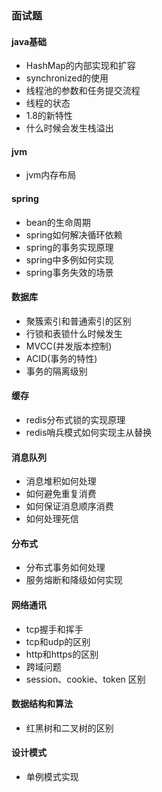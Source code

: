 ### 面试题
#### java基础
- HashMap的内部实现和扩容
- synchronized的使用
- 线程池的参数和任务提交流程
- 线程的状态
- 1.8的新特性
- 什么时候会发生栈溢出
#### jvm
- jvm内存布局
#### spring
- bean的生命周期
- spring如何解决循环依赖
- spring的事务实现原理
- spring中多例如何实现
- spring事务失效的场景
#### 数据库
- 聚簇索引和普通索引的区别
- 行锁和表锁什么时候发生
- MVCC(并发版本控制)
- ACID(事务的特性)
- 事务的隔离级别
#### 缓存
- redis分布式锁的实现原理
- redis哨兵模式如何实现主从替换
#### 消息队列
- 消息堆积如何处理
- 如何避免重复消费
- 如何保证消息顺序消费
- 如何处理死信
#### 分布式
- 分布式事务如何处理
- 服务熔断和降级如何实现
#### 网络通讯
- tcp握手和挥手
- tcp和udp的区别
- http和https的区别
- 跨域问题
- session、cookie、token 区别
#### 数据结构和算法
- 红黑树和二叉树的区别
#### 设计模式
- 单例模式实现